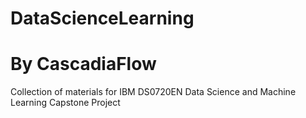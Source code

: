 # DataScienceLearning
# By CascadiaFlow
Collection of materials for IBM DS0720EN Data Science and Machine Learning Capstone Project
